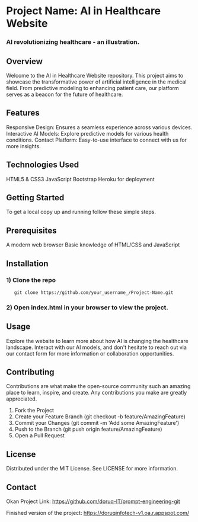 # Project Name: AI in Healthcare Website

### AI revolutionizing healthcare - an illustration.

## Overview
Welcome to the AI in Healthcare Website repository. This project aims to showcase the transformative power of artificial intelligence in the medical field. From predictive modeling to enhancing patient care, our platform serves as a beacon for the future of healthcare.

## Features
Responsive Design: Ensures a seamless experience across various devices.
Interactive AI Models: Explore predictive models for various health conditions.
Contact Platform: Easy-to-use interface to connect with us for more insights.
## Technologies Used
HTML5 & CSS3
JavaScript
Bootstrap
Heroku for deployment
## Getting Started
To get a local copy up and running follow these simple steps.

## Prerequisites
A modern web browser
Basic knowledge of HTML/CSS and JavaScript
## Installation
### 1) Clone the repo
       git clone https://github.com/your_username_/Project-Name.git
### 2) Open index.html in your browser to view the project.
## Usage
Explore the website to learn more about how AI is changing the healthcare landscape. Interact with our AI models, and don't hesitate to reach out via our contact form for more information or collaboration opportunities.

## Contributing
Contributions are what make the open-source community such an amazing place to learn, inspire, and create. Any contributions you make are greatly appreciated.

1) Fork the Project
2) Create your Feature Branch (git checkout -b feature/AmazingFeature)
3) Commit your Changes (git commit -m 'Add some AmazingFeature')
4) Push to the Branch (git push origin feature/AmazingFeature)
5) Open a Pull Request
## License
Distributed under the MIT License. See LICENSE for more information.

## Contact
Okan
Project Link: https://github.com/doruq-IT/prompt-engineering-git

Finished version of the project: https://doruqinfotech-v1.oa.r.appspot.com/
